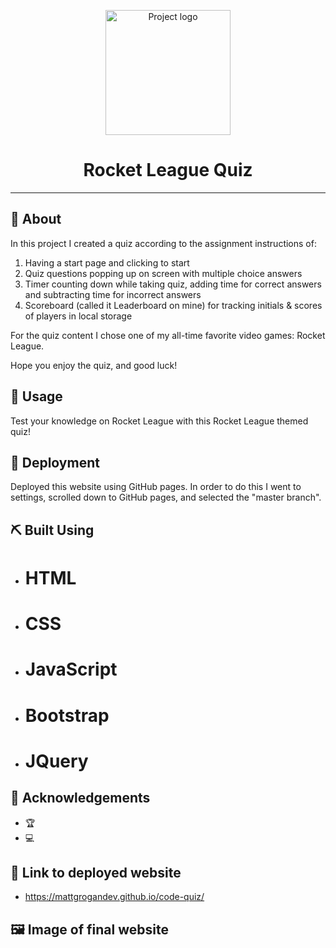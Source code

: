<p align="center">
 <img width=200px height=200px src="https://i.imgur.com/6wj0hh6.jpg" alt="Project logo"></a>
</p>

<h1 align="center">Rocket League Quiz</h1>

---

## 🧐 About <a name = "about"></a>

In this project I created a quiz according to the assignment instructions of:

1. Having a start page and clicking to start
2. Quiz questions popping up on screen with multiple choice answers
3. Timer counting down while taking quiz, adding time for correct answers and subtracting time for incorrect answers
4. Scoreboard (called it Leaderboard on mine) for tracking initials & scores of players in local storage

For the quiz content I chose one of my all-time favorite video games: Rocket League.

Hope you enjoy the quiz, and good luck!

## 🎈 Usage <a name="usage"></a>

Test your knowledge on Rocket League with this Rocket League themed quiz!

## 🚀 Deployment <a name = "deployment"></a>

Deployed this website using GitHub pages. In order to do this I went to settings, scrolled down to GitHub pages, and selected the "master branch".

## ⛏️ Built Using <a name = "built_using"></a>

- # HTML
- # CSS
- # JavaScript
- # Bootstrap
- # JQuery

## 🎉 Acknowledgements <a name = "acknowledgement"></a>

- 🏆
- 💻

## 🔗 Link to deployed website

- https://mattgrogandev.github.io/code-quiz/

## 🖼️ Image of final website
